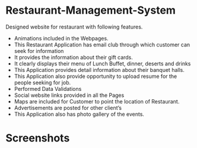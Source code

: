 # Restaurant-Management-System
Designed website for restaurant with following features.
* Animations included in the Webpages.
* This Restaurant Application has email club through which customer can seek for information
* It provides the information about their gift cards.
* It clearly displays their menu of Lunch Buffet, dinner, deserts and drinks
* This Application provides detail information about their banquet halls.
* This Application also provide opportunity to upload resume for the people seeking for job.
* Performed Data Validations
* Social website links provided in all the Pages
* Maps are included for Customer to point the location of Restaurant.
* Advertisements are posted for other client’s
* This Application also has photo gallery of the events.


# Screenshots




